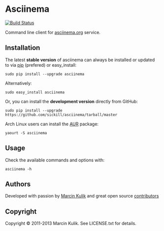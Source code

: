 # Asciinema

[![Build Status](https://travis-ci.org/sickill/asciinema.png?branch=master)](https://travis-ci.org/sickill/asciinema)

Command line client for [asciinema.org](http://asciinema.org) service.

## Installation

The latest __stable version__ of asciinema can always be installed or updated
to via [pip](http://www.pip-installer.org/en/latest/index.html) (prefered) or
easy\_install:

    sudo pip install --upgrade asciinema

Alternatively:

    sudo easy_install asciinema

Or, you can install the __development version__ directly from GitHub:

    sudo pip install --upgrade https://github.com/sickill/asciinema/tarball/master

Arch Linux users can install the
[AUR](https://aur.archlinux.org/packages/asciinema/) package:

    yaourt -S asciinema

## Usage

Check the available commands and options with:

    asciinema -h

## Authors

Developed with passion by [Marcin Kulik](http://ku1ik.com) and great open
source [contributors](https://github.com/sickill/asciinema/contributors)

## Copyright

Copyright &copy; 2011-2013 Marcin Kulik. See LICENSE.txt for details.
